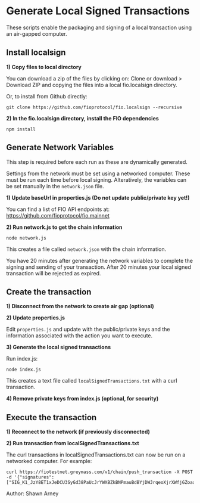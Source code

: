 # Generate Local Signed Transactions
These scripts enable the packaging and signing of a local transaction using an air-gapped computer. 

## Install localsign

**1) Copy files to local directory**

You can download a zip of the files by clicking on: Clone or download > Download ZIP and copying the files into a local fio.localsign directory.

Or, to install from Github directly:
```
git clone https://github.com/fioprotocol/fio.localsign --recursive
```

**2) In the fio.localsign directory, install the FIO dependencies**
```
npm install
```

## Generate Network Variables

This step is required before each run as these are dynamically generated.

Settings from the network must be set using a networked computer.  These must be run each time before local signing.   Alteratively, the variables can be set manually in the `network.json` file.

**1) Update baseUrl in properties.js (Do not update public/private key yet!)**

You can find a list of FIO API endpoints at: https://github.com/fioprotocol/fio.mainnet

**2) Run network.js to get the chain information**
```
node network.js
```
This creates a file called `network.json` with the chain information.

You have 20 minutes after generating the network variables to complete the signing and sending of your transaction. After 20 minutes your local signed transaction will be rejected as expired.

## Create the transaction

**1) Disconnect from the network to create air gap (optional)**

**2) Update properties.js**

Edit `properties.js` and update with the public/private keys and the information associated with the action you want to execute.

**3) Generate the local signed transactions**

Run index.js:

```
node index.js
```

This creates a text file called `localSignedTransactions.txt` with a curl transaction.

**4) Remove private keys from index.js (optional, for security)**

## Execute the transaction

**1) Reconnect to the network (if previously disconnected)**

**2) Run transaction from localSignedTransactions.txt**

The curl transactions in localSignedTransactions.txt can now be run on a networked computer. For example:

```
curl https://fiotestnet.greymass.com/v1/chain/push_transaction -X POST -d '{"signatures":["SIG_K1_JzY8ET1xJeDCU3SyGd38PaUcJrYWXBZkBNPmauBdBYjDWJrqeoXjrXWfjGZoaaFQSNCtHjznq34iNePz5RuBesmqc1GvUq"],"compression":0,"packed_context_free_data":"","packed_trx":"edb1ba61e391740f9d0e00000000010000980ad20ca85be0e1d195ba85e7cd01b0bb16f856dde77200000000a8ed32324f3546494f36526b7a59487578614674375962794147714546466546436f7932504a4431745a6a7a796d67684a6b327a396748324c565900ca9a3b0000000000e8764817000000b0bb16f856dde7720000"}'
```


Author: Shawn Arney
